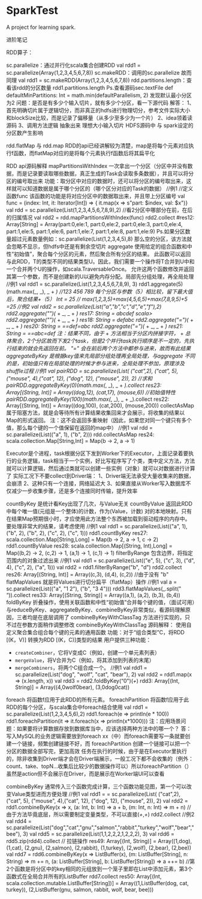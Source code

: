 # SparkTest
A project for learning spark.

进阶笔记

RDD算子：

sc.parallelize：通过并行化scala集合创建RDD
val rdd1 = sc.parallelize(Array(1,2,3,4,5,6,7,8))
sc.makeRDD：调用的sc.parallelize 故而同理
val rdd1 = sc.makeRDD(Array(1,2,3,4,5,6,7,8))
rdd.partitions.length：查看该rdd的分区数量
rdd1.partitions.length
Ps.查看源码sec.textFile def defaultMinPartitions: Int = math.min(defaultParallelism, 2) 发现默认最小分区为2
问题：是否是有多少个输入切片，就有多少个分区，看一下源代码
解答：
1、首先明确切片属于逻辑切分，而非真正的hdfs进行物理切分，参考文件实际大小和blockSize比较，而是记录了偏移量（从多少至多少为一个片）
2、idea领着读源码
3、调用方法逻辑 抽象出来 理想大小输入切片 HDFS源码中 与 spark设定的分区数产生影响

rdd.flatMap 与 rdd.map  RDD的api已经讲解较为清楚，map是将每个元素对应执行f函数，而flatMap对应的是将每个元素执行f函数后将其扁平化

RDD api源码解释
mapPartitionsWithIndex  一次拿出一个分区（分区中并没有数据，而是记录要读取哪些数据，真正生成的Task会读取多条数据），并且可以将分区的编号取出来
功能：取分区中对应的数据时，还可以将分区的编号取出来，这样就可以知道数据是属于哪个分区的（哪个区分对应的Task的数据）
//例1
//定义函数func 该函数的功能是将对应分区中的数据取出来，并且带上分区编号
val func = (index: Int, it: Iterator[Int]) => {
it.map(x => s"part: $index, val: $x")} 
val rdd = sc.parallelize(List(1,2,3,4,5,6,7,8,9),2) //看2分区中哪部分在前，在后的归属情况
val rdd2 = rdd.mapPartitionsWithIndex(func)
rdd2.collect
#res12: Array[String] = Array(part:0,ele:1, part:0,ele:2, part:0,ele:3, part:0,ele:4, part:1,ele:5, part:1,ele:6, part:1,ele:7, part:1,ele:8, part:1,ele:9)
Ps.如果分区数量超过元素数量例如：sc.parallelize(List(1,2,3,4,5),8) 那么空的分区，该方法就会忽略不显示，但hdfs中还是有剩余空切片
aggregate 使用给定的组合函数和中性“初始值”，聚合每个分区的元素，然后聚合所有分区的结果。 此函数可以返回与此RDD，T的类型不同的结果类型U。因此，我们需要一个操作将T合并到U中和一个合并两个U的操作，如scala.TraversableOnce。 允许这两个函数修改并返回其第一个参数，而不是创建新的U以避免内存分配。局部先分组处理，再全局处理
//例1
val rdd1 = sc.parallelize(List(1,2,3,4,5,6,7,8,9), 3)
rdd1.aggregate(5)(math.max(_, _), _ + _)  //123 456 789 每个分区与参数（5）相比较，留下最大值后，聚合结果+（5）
Int = 25 // max(1,2,3,5)+max(4,5,6,5)+max(7,8,9,5)+5 =25
//例2
val rdd2 = sc.parallelize(List("a","b","c","d","e","f"),2)
rdd2.aggregate("")(_ + _, _ + _)
res17: String = abcdef
scala> rdd2.aggregate("")(_ + _, _ + _)
res18: String = defabc
rdd2.aggregate("=")(_ + _, _ + _)
res20: String = ==def=abc
 rdd2.aggregate("=")(_ + _, _ + _)
res21: String = ==abc=def
注：结果不同，由于_ + _方法相当于分区内拼接字符，_ + _总体聚合，2个分区故而下发2个task，但是2个并行task执行顺序是不一定的，先执行结束的就会先返回在前。 "=" 会在前后两个方法中都参与进来，故而有此结果
aggregateByKey 是根据key值来先局部分组处理再全局处理，与aggregate 不同的是，初始值只有在局部处理的时候才参与进来，全局处理不参加，原理涉及shuffle过程
//例1
val pairRDD = sc.parallelize(List( ("cat",2), ("cat", 5), ("mouse", 4),("cat", 12), ("dog", 12), ("mouse", 2)), 2)
//求和
pairRDD.aggregateByKey(0)(math.max(_, _), _ + _).collect
res23: Array[(String, Int)] = Array((dog,12), (cat,17), (mouse,6))
//初始值特性
pairRDD.aggregateByKey(100)(math.max(_, _), _ + _).collect
res22: Array[(String, Int)] = Array((dog,100), (cat,200), (mouse,200))
collectAsMap 属于阻塞方法，就是会等待所有计算结果收集回来才会展示，将收集的结果以Map的形式返回。
注：这不会返回多重映射（因此，如果您对同一个键只有多个值，那么每个键的一个值保留在返回的map中）
//例1
val rdd = sc.parallelize(List(("a", 1), ("b", 2)))
rdd.collectAsMap
res24: scala.collection.Map[String,Int] = Map(b -> 2, a -> 1)

Executor是个进程，task根据分区下发到Worker下的Executor，上面记录着要执行的业务逻辑，task相当于一个实例，好比写程序写了个类，类中定义方法，方法就可以计算逻辑，然后通过类就可以创建一些实例（对象）就可以对数据进行计算了
实际工况下不要collect到Driver端：
1、Driver端无法承受大量收集来的数据，会崩溃
2、这种只有一个连接，网络延迟大
3、如果直接从Worker写入数据库不仅减少一步收集步骤，还是多个连接同时传输，提升效率

countByKey 是统计看Key出现了几次，与Value无关
countByValue 返回此RDD中每个唯一值(元组是一个整体)的计数，作为(Value，计数) 对的本地映射。只有在结果Map预期很小时，才应使用此方法整个东西被加载到驱动程序的内存中。要处理非常大的结果，请考虑使用
//例1
val rdd1 = sc.parallelize(List(("a", 1), ("b", 2), ("b", 2), ("c", 2), ("c", 1)))
rdd1.countByKey
res27: scala.collection.Map[String,Long] = Map(b -> 2, a -> 1, c -> 2)
rdd1.countByValue
res28: scala.collection.Map[(String, Int),Long] = Map((b,2) -> 2, (c,2) -> 1, (a,1) -> 1, (c,1) -> 1)
filterByRange 包含边界，将指定范围内的对象过滤出来
//例1
val rdd1 = sc.parallelize(List(("e", 5), ("c", 3), ("d", 4), ("c", 2), ("a", 1)))
val rdd2 = rdd1.filterByRange("b", "d")
rdd2.collect
res26: Array[(String, Int)] = Array((c,3), (d,4), (c,2)) //由于没有 "b"
flatMapValues 就是将Values进行切分扁平（flatMap）操作
//例1
val a = sc.parallelize(List(("a", "1 2"), ("b", "3 4")))
rdd3.flatMapValues(_.split(" “)).collect
res33: Array[(String, String)] = Array((a,1), (a,2), (b,3), (b,4))
foldByKey 折叠操作，使用关联函数和中性“初始值”合并每个键的值，（面试可用）与reduceByKey、aggregateByKey、combineByKey非常类似，看源码理解原因，三者均是在底层调用了 combineByKeyWithClassTag 方法进行实现的，只不过在参数方面稍作调整修改
combineByKeyWithClassTag
源码解释：
使用自定义聚合集合组合每个键的元素的通用函数 功能：对于“组合类型”C，将RDD [(K，V)] 转换为RDD [(K，C)]类型的结果
   用户提供三种功能： 
- `createCombiner`，它将V变成C（例如，创建一个单元素列表）
- `mergeValue`，将V合并为C（例如，将其添加到列表的末尾）
- `mergeCombiners`，将两个C组合成一个。
//例1
val rdd1 = sc.parallelize(List("dog", "wolf", "cat", "bear"), 2)
val rdd2 = rdd1.map(x => (x.length, x))
val rdd3 = rdd2.foldByKey(“0")(_+_)
rdd3: Array[(Int, String)] = Array((4,0wolf0bear), (3,0dog0cat))

foreach 将函数f应用于此RDD的所有元素。
foreachPartition 将函数f应用于此RDD的每个分区，与scala集合中foreach结合使用
val rdd1 = sc.parallelize(List(1,2,3,4,5,6),2)
rdd1.foreach(e => println(e * 100))
rdd1.foreachPartition(it => it.foreach(x => println(x*1000)))
注：应用场景问题：如果要将计算数据存放到数据库当中，应该选择两种方法中的哪一个？
答：写入MySQL的业务逻辑需要放到foreach xx（中）而foreach需要写一条就要创建一个链接，频繁创建链接不好，而 foreachPartition 创建一个链接可以把一个分区的数据全部写完，更加高效
任务在执行的时候，由于是在Executor里执行的，除非收集到Driver端才会在Driver端展示，一般工况下都不会收集的（例外：count、take、topN…收集后比较少的数据操作可以）所以foreachPartition（）虽然是action但不会展示在Driver，而是展示在Worker端UI可以查看

combineByKey 通常传入三个函数完成计算，三个函数功能见图，第一个可以改变Value类型进而方便处理
//例1
val rdd1 = = sc.parallelize(List( ("cat",2), ("cat", 5), ("mouse", 4),("cat", 12), ("dog", 12), ("mouse", 2)), 2)
val rdd2 = rdd1.combineByKey(x => x, (a: Int, b: Int) => a + b, (m: Int, n: Int) => m + n)
//由于方法毕竟底层，所以需要制定变量类型，不可以直接(_+_,_+_)
rdd2.collect
//例2
val rdd4 = sc.parallelize(List("dog","cat","gnu","salmon","rabbit","turkey","wolf","bear","bee"), 3)
val rdd5 = sc.parallelize(List(1,1,2,2,2,1,2,2,2), 3)
val rdd6 = rdd5.zip(rdd4).collect // 拉链操作
res49: Array[(Int, String)] = Array((1,dog), (1,cat), (2,gnu), (2,salmon), (2,rabbit), (1,turkey), (2,wolf), (2,bear), (2,bee))
val rdd7 = rdd6.combineByKey(x => ListBuffer(x), (m: ListBuffer[String], n: String) => m += n, (a: ListBuffer[String], b: ListBuffer[String]) => a ++= b)
//第2个函数是将分区中的key相同的元组放到一个笼子里即在List中添加元素，第3个函数式在全局合并所有的ListBuffer
rdd7.collect
res50: Array[(Int, scala.collection.mutable.ListBuffer[String])] = Array((1,ListBuffer(dog, cat, turkey)), (2,ListBuffer(gnu, salmon, rabbit, wolf, bear, bee)))

